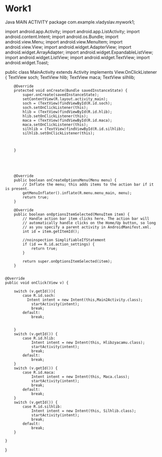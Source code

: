 # Work1
Java MAIN ACTIVITY
package com.example.vladyslav.mywork1;

import android.app.Activity;
import android.app.ListActivity;
import android.content.Intent;
import android.os.Bundle;
import android.view.Menu;
import android.view.MenuItem;
import android.view.View;
import android.widget.AdapterView;
import android.widget.ArrayAdapter;
import android.widget.ExpandableListView;
import android.widget.ListView;
import android.widget.TextView;
import android.widget.Toast;

public class MainActivity extends Activity implements View.OnClickListener {
        TextView soch;
    TextView hlib;
    TextView maca;
    TextView silhlib;

        @Override
        protected void onCreate(Bundle savedInstanceState) {
            super.onCreate(savedInstanceState);
            setContentView(R.layout.activity_main);
            soch = (TextView)findViewById(R.id.soch);
            soch.setOnClickListener(this);
            hlib = (TextView)findViewById(R.id.hlib);
            hlib.setOnClickListener(this);
            maca = (TextView)findViewById(R.id.maca);
            maca.setOnClickListener(this);
            silhlib = (TextView)findViewById(R.id.silhlib);
            silhlib.setOnClickListener(this);



        }





        @Override
        public boolean onCreateOptionsMenu(Menu menu) {
            // Inflate the menu; this adds items to the action bar if it is present.
            getMenuInflater().inflate(R.menu.menu_main, menu);
            return true;
        }

        @Override
        public boolean onOptionsItemSelected(MenuItem item) {
            // Handle action bar item clicks here. The action bar will
            // automatically handle clicks on the Home/Up button, so long
            // as you specify a parent activity in AndroidManifest.xml.
            int id = item.getItemId();

            //noinspection SimplifiableIfStatement
            if (id == R.id.action_settings) {
                return true;
            }

            return super.onOptionsItemSelected(item);
        }


    @Override
    public void onClick(View v) {

        switch (v.getId()){
            case R.id.soch:
              Intent intent = new Intent(this,Main2Activity.class);
                startActivity(intent);
                break;
            default:
                break;


        }
        switch (v.getId()) {
            case R.id.hlib:
                Intent intent = new Intent(this, Hlibzyacamu.class);
                startActivity(intent);
                break;
            default:
                break;
        }
        switch (v.getId()) {
            case R.id.maca:
                Intent intent = new Intent(this, Maca.class);
                startActivity(intent);
                break;
            default:
                break;
        }
        switch (v.getId()) {
            case R.id.silhlib:
                Intent intent = new Intent(this, Silhlib.class);
                startActivity(intent);
                break;
            default:
                break;
        }

    }
}


